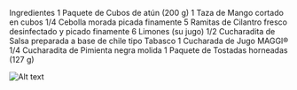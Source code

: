 Ingredientes
1 Paquete de Cubos de atún (200 g)
1 Taza de Mango cortado en cubos
1/4 Cebolla morada picada finamente
5 Ramitas de Cilantro fresco desinfectado y picado finamente
6 Limones (su jugo)
1/2 Cucharadita de Salsa preparada a base de chile tipo Tabasco
1 Cucharada de Jugo MAGGI®
1/4 Cucharadita de Pimienta negra molida
1 Paquete de Tostadas horneadas (127 g)


![Alt text](https://www.google.com/url?sa=i&url=https%3A%2F%2Fwww.recetasnestle.com.mx%2Frecetas%2Fbotanas%2Fceviche-tropical&psig=AOvVaw0Cvww7Uf9xQUPttU_kfyF4&ust=1647562495425000&source=images&cd=vfe&ved=0CAsQjRxqFwoTCLjwsd3uy_YCFQAAAAAdAAAAABAD "Imagen Ceviche 2")

